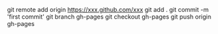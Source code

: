 git remote add origin https://xxx.github.com/xxx
git add .
git commit -m 'first commit'
git branch gh-pages
git checkout gh-pages
git push origin gh-pages
